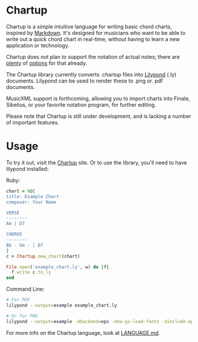 # Chartup

Chartup is a simple intuitive language for writing basic chord charts, inspired by [Markdown][1]. It's designed for musicians who want to be able to write out a quick chord chart in real-time, without having to learn a new application or technology.

Chartup does not plan to support the notation of actual notes; there are [plenty][2] of [options][3] for that already. 

The Chartup library currently converts .chartup files into [Lilypond][4] (.ly) documents. Lilypond can be used to render these to .png or. pdf documents.

MusicXML support is forthcoming, allowing you to import charts into Finale, Sibelius, or your favorite notation program, for further editing.

Please note that Chartup is still under development, and is lacking a number of important features.

# Usage

To try it out, visit the [Chartup][chartup] site. Or to use the library, you'll need to have lilypond installed:

Ruby:

```ruby
chart = %Q{
title: Example Chart
composer: Your Name

VERSE
--------
Am | D7

CHORUS
--------
Bb - Gm - | D7 
}
c = Chartup.new_chart(chart)

File.open('example_chart.ly', w) do |f|
  f.write c.to_ly
end
```

Command Line:

```bash
# For PDF
lilypond --output=example example_chart.ly

# Or for PNG
lilypond --output=example -dbackend=eps -dno-gs-load-fonts -dinclude-eps-fonts -ddelete-intermediate-files --png
```

For more info on the Chartup language, look at [LANGUAGE.md](LANGUAGE.md).

[1]: http://daringfireball.net/projects/markdown/syntax "Markdown Syntax at Daring Fireball"
[2]: http://abcplus.sourceforge.net/
[3]: http://icking-music-archive.org/software/htdocs/index.html
[4]: http://lilypond.org
[chartup]: http://chartup.arthurthefourth.com
